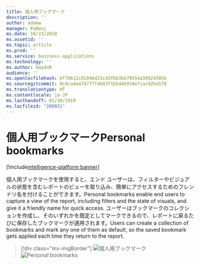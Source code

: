 ```yaml
---
title: 個人用ブックマーク
description: ''
author: adamw
manager: PaBenj
ms.date: 10/23/2018
ms.assetid: ''
ms.topic: article
ms.prod: ''
ms.service: business-applications
ms.technology: ''
ms.author: HaydnR
audience: ''
ms.openlocfilehash: bf7b612c01046d23cd3fbb3bb79554a38924585b
ms.sourcegitcommit: 0c8ca4eaf47f7f4b83f1b544b910e7cac92bd1f0
ms.translationtype: HT
ms.contentlocale: ja-JP
ms.lasthandoff: 01/10/2019
ms.locfileid: "200031"
---
```

# <a name="personal-bookmarks"></a><span data-ttu-id="746d6-102">個人用ブックマーク</span><span class="sxs-lookup"><span data-stu-id="746d6-102">Personal bookmarks</span></span>

[!include[intelligence-platform banner](../../includes/intelligence-platform.md)]

<span data-ttu-id="746d6-103">個人用ブックマークを使用すると、エンド ユーザーは、フィルターやビジュアルの状態を含むレポートのビューを取り込み、簡単にアクセスするためのフレンドリ名を付けることができます。</span><span class="sxs-lookup"><span data-stu-id="746d6-103">Personal bookmarks enable end users to capture a view of the report, including filters and the state of visuals, and give it a friendly name for quick access.</span></span> <span data-ttu-id="746d6-104">ユーザーはブックマークのコレクションを作成し、そのいずれかを既定としてマークできるので、レポートに戻るたびに保存したブックマークが適用されます。</span><span class="sxs-lookup"><span data-stu-id="746d6-104">Users can create a collection of bookmarks and mark any one of them as default, so the saved bookmark gets applied each time they return to the report.</span></span>

> [!div class="mx-imgBorder"]
> <span data-ttu-id="746d6-105">![個人用ブックマーク](media/personal-bookmarks.jpg "個人用ブックマーク")</span><span class="sxs-lookup"><span data-stu-id="746d6-105">![Personal bookmarks](media/personal-bookmarks.jpg "Personal bookmarks")</span></span>
